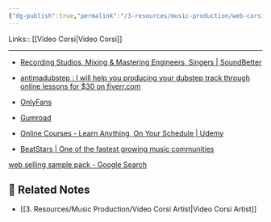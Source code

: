 ```yaml
---
{"dg-publish":true,"permalink":"/3-resources/music-production/web-corsi/"}
---
```


Links:: [[Video Corsi\|Video Corsi]]

---

- [Recording Studios, Mixing & Mastering Engineers, Singers | SoundBetter](https://soundbetter.com/)
- [antimadubstep : I will help you producing your dubstep track through online lessons for $30 on fiverr.com](https://www.fiverr.com/antimadubstep/help-you-producing-your-dubstep-track-60e8?utm_campaign=gigs_show&utm_medium=shared&utm_source=copy_link&utm_term=b8xyv5)


- [OnlyFans](https://onlyfans.com/)
- [Gumroad](https://gumroad.com/)
- [Online Courses - Learn Anything, On Your Schedule | Udemy](https://www.udemy.com/)
- [BeatStars | One of the fastest growing music communities](https://www.beatstars.com/)


[web selling sample pack - Google Search](https://www.google.com/search?q=web+selling+sample+pack&oq=web+selling+sample+pack&aqs=chrome..69i57j33l3.6163j0j7&sourceid=chrome&ie=UTF-8)


## 🔗 Related Notes

- [[3. Resources/Music Production/Video Corsi Artist\|Video Corsi Artist]]

